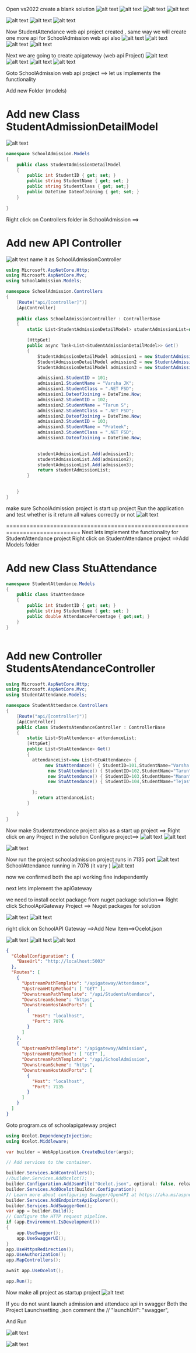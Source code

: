 Open vs2022
create a blank solution
![alt text](image-10.png)
![alt text](image-11.png)
![alt text](image-12.png)
![alt text](image-13.png)

![alt text](image-14.png)
![alt text](image-15.png)
![alt text](image-16.png)

Now StudentAttendance web api project created . same way we will create one more api for SchoolAdmission web api also
![alt text](image-13.png)
![alt text](image-17.png)
![alt text](image-18.png)
![alt text](image-19.png)


Next we are going to create apigateway (web api Project)
![alt text](image-13.png)
![alt text](image-20.png)
![alt text](image-21.png)
![alt text](image-22.png)

Goto SchoolAdmission web api project ==> let us implements the functionality

Add new Folder (models)
# Add new Class StudentAdmissionDetailModel
![alt text](image-23.png)
```cs
namespace SchoolAdmission.Models
{
    public class StudentAdmissionDetailModel
    {
        public int StudentID { get; set; }
        public string StudentName { get; set; }
        public string StudentClass { get; set;}
        public DateTime DateofJoining { get; set; }
    }
    
}

```

Right click on Controllers folder in  SchoolAdmission ==> 
# Add new  API Controller 

![alt text](image-24.png)
name it as SchoolAdmissionController
```cs
using Microsoft.AspNetCore.Http;
using Microsoft.AspNetCore.Mvc;
using SchoolAdmission.Models;

namespace SchoolAdmission.Controllers
{
    [Route("api/[controller]")]
    [ApiController]
    
    public class SchoolAdmissionController : ControllerBase
    {
        static List<StudentAdmissionDetailModel> studentAdmissionList=new List<StudentAdmissionDetailModel>();

        [HttpGet]
        public async Task<List<StudentAdmissionDetailModel>> Get()
        {
            StudentAdmissionDetailModel admission1 = new StudentAdmissionDetailModel();
            StudentAdmissionDetailModel admission2 = new StudentAdmissionDetailModel();
            StudentAdmissionDetailModel admission3 = new StudentAdmissionDetailModel();

            admission1.StudentID = 101;
            admission1.StudentName = "Varsha JK";
            admission1.StudentClass = ".NET FSD";
            admission1.DateofJoining = DateTime.Now;
            admission2.StudentID = 102;
            admission2.StudentName = "Tarun S";
            admission2.StudentClass = ".NET FSD";
            admission2.DateofJoining = DateTime.Now;
            admission3.StudentID = 103;
            admission3.StudentName = "Prateek";
            admission3.StudentClass = ".NET FSD";
            admission3.DateofJoining = DateTime.Now;

           
            studentAdmissionList.Add(admission1);
            studentAdmissionList.Add(admission2);
            studentAdmissionList.Add(admission3);
            return studentAdmissionList;
        }

        
    }
}
```
make sure SchoolAdmission project is start up project
Run the application and test whether is it return all values correctly or not
![alt text](image-25.png)

============================================================================
Next lets implement the functionality for StudentAttendance project
Right click on StudentAttendance project ==>Add Models folder

# Add new Class StuAttendance

```cs
namespace StudentAttendance.Models
{
    public class StuAttendance
    {
        public int StudentID { get; set; }
        public string StudentName { get; set; }
        public double AttendancePercentage { get;set; }
    }
}



```

# Add new Controller StudentsAtendanceController

```cs
using Microsoft.AspNetCore.Http;
using Microsoft.AspNetCore.Mvc;
using StudentAttendance.Models;

namespace StudentAttendance.Controllers
{
    [Route("api/[controller]")]
    [ApiController]
    public class StudentsAtendanceController : ControllerBase
    {
        static List<StuAttendance> attendanceList;
        [HttpGet]
        public List<StuAttendance> Get()
        {
          attendanceList=new List<StuAttendance> {
               new StuAttendance() { StudentID=101,StudentName="Varsha JK", AttendancePercentage=90},
                new StuAttendance() { StudentID=102,StudentName="Tarun", AttendancePercentage=91},
                new StuAttendance() { StudentID=103,StudentName="Manan", AttendancePercentage=92},
                new StuAttendance() { StudentID=104,StudentName="Tejas", AttendancePercentage=93},

          };
            return attendanceList;
        }

    }
}

```


Now make Studentattendance project also as a start up project ==> Right click on any Project in the solution 
Configure project==> 
![alt text](image-26.png)
![alt text](image-27.png)

![alt text](image-28.png)

Now run the project
schooladmission project runs in 7135 port
![alt text](image-29.png)
SchoolAttendance running in 7076 (it vary )
![alt text](image-30.png)

now we confirmed both the api working fine independently


next lets implement the apiGateway


we need to install ocelot package from nuget package solution==>
Right click SchoolApiGateway Project  ==> Nuget packages for solution

![alt text](image-31.png)
![alt text](image-32.png)

right click on SchoolAPI Gateway ==>Add New Item==>Ocelot.json

![alt text](image-34.png)
![alt text](image-35.png)
![alt text](image-33.png)


```json
{
  "GlobalConfiguration": {
    "BaseUrl": "http://localhost:5003"
  },
  "Routes": [
    {
      "UpstreamPathTemplate": "/apigateway/Attendance",
      "UpstreamHttpMethod": [ "GET" ],
      "DownstreamPathTemplate": "/api/StudentsAtendance",
      "DownstreamScheme": "https",
      "DownstreamHostAndPorts": [
        {
          "Host": "localhost",
          "Port": 7076
        }
      ]
    },
    {
      "UpstreamPathTemplate": "/apigateway/Admission",
      "UpstreamHttpMethod": [ "GET" ],
      "DownstreamPathTemplate": "/api/SchoolAdmission",
      "DownstreamScheme": "https",
      "DownstreamHostAndPorts": [
        {
          "Host": "localhost",
          "Port": 7135
        }
      ]
    }
  ]
}
```

Goto program.cs of schoolapigateway project

```cs
using Ocelot.DependencyInjection;
using Ocelot.Middleware;

var builder = WebApplication.CreateBuilder(args);

// Add services to the container.

builder.Services.AddControllers();
//builder.Services.AddOcelot();
builder.Configuration.AddJsonFile("Ocelot.json", optional: false, reloadOnChange: true);
builder.Services.AddOcelot(builder.Configuration);
// Learn more about configuring Swagger/OpenAPI at https://aka.ms/aspnetcore/swashbuckle
builder.Services.AddEndpointsApiExplorer();
builder.Services.AddSwaggerGen();
var app = builder.Build();
// Configure the HTTP request pipeline.
if (app.Environment.IsDevelopment())
{
    app.UseSwagger();
    app.UseSwaggerUI();
}
app.UseHttpsRedirection();
app.UseAuthorization();
app.MapControllers();

await app.UseOcelot();

app.Run();

```


Now make all project as startup project
![alt text](image-37.png)



If you do not want launch admission and attendace api in swagger 
Both  the Project Launchsetting .json  comment the 
// "launchUrl": "swagger",

And Run

![alt text](image-38.png)

![alt text](image-39.png)